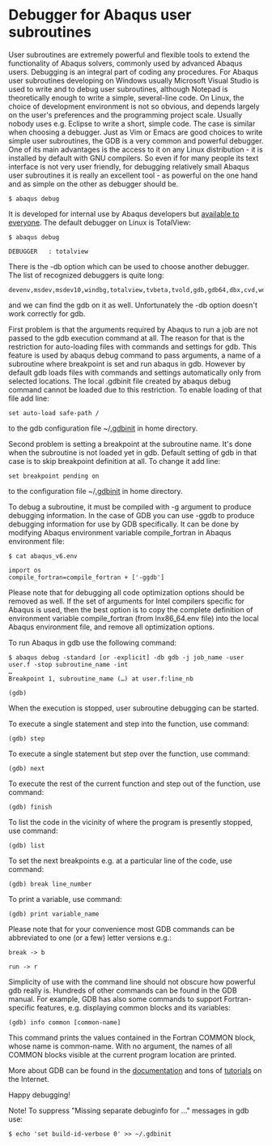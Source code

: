 # Debugger for Abaqus user subroutines

 User subroutines are extremely powerful and flexible tools to extend the functionality of Abaqus solvers, commonly used by advanced Abaqus users. Debugging is an integral part of coding any procedures. For Abaqus user subroutines developing on Windows usually Microsoft Visual Studio is used to write and to debug user subroutines, although Notepad is theoretically enough to write a simple, several-line code. On Linux, the choice of development environment is not so obvious, and depends largely on the user's preferences and the programming project scale. Usually nobody uses e.g. Eclipse to write a short, simple code. The case is similar when choosing a debugger. Just as Vim or Emacs are good choices to write simple user subroutines, the GDB is a very common and powerful debugger. One of its main advantages is the access to it on any Linux distribution - it is installed by default with GNU compilers. So even if for many people its text interface is not very user friendly, for debugging relatively small Abaqus user subroutines it is really an excellent tool - as powerful on the one hand and as simple on the other as debugger should be.
```
$ abaqus debug
```
It is developed for internal use by Abaqus developers but [available to everyone](https://kb.dsxclient.3ds.com/mashup-ui/page/document?q=docid:QA00000007986). The default debugger on Linux is TotalView:
```
$ abaqus debug

DEBUGGER   : totalview
```
There is the -db option which can be used to choose another debugger. The list of recognized debuggers is quite long:
```
devenv,msdev,msdev10,windbg,totalview,tvbeta,tvold,gdb,gdb64,dbx,cvd,wdb,ddd,idb
```
 and we can find the gdb on it as well. Unfortunately the -db option doesn't work correctly for gdb.

First problem is that the arguments required by Abaqus to run a job are not passed to the gdb execution command at all. The reason for that is the restriction for auto-loading files with commands and settings for gdb. This feature is used by abaqus debug command to pass arguments, a name of a subroutine where breakpoint is set and run abaqus in gdb. However by default gdb loads files with commands and settings automatically only from selected locations. The local .gdbinit file created by abaqus debug command cannot be loaded due to this restriction. To enable loading of that file add line:
```
set auto-load safe-path /
```
 to the gdb configuration file ~/[.gdbinit](.gdbinit) in home directory.

Second problem is setting a breakpoint at the subroutine name. It's done when the subroutine is not loaded yet in gdb. Default setting of gdb in that case is to skip breakpoint definition at all. To change it add line:
```
set breakpoint pending on
```
to the configuration file ~/[.gdbinit](.gdbinit) in home directory.

To debug a subroutine, it must be compiled with -g argument to produce debugging information. In the case of GDB you can use -ggdb to produce debugging information for use by GDB specifically. It can be done by modifying Abaqus environment variable compile_fortran in Abaqus environment file: 
```
$ cat abaqus_v6.env

import os
compile_fortran=compile_fortran + ['-ggdb']
```
Please note that for debugging all code optimization options should be removed as well. If the set of arguments for Intel compilers specific for Abaqus is used, then the best option is to copy the complete definition of environment variable compile_fortran (from lnx86_64.env file) into the local Abaqus environment file, and remove all optimization options.

To run Abaqus in gdb use the following command:
```
$ abaqus debug -standard [or -explicit] -db gdb -j job_name -user user.f -stop subroutine_name -int
…
Breakpoint 1, subroutine_name (…) at user.f:line_nb

(gdb)
```
When the execution is stopped, user subroutine debugging can be started.

To execute a single statement and step into the function, use command:
```
(gdb) step
```
To execute a single statement but step over the function, use command:
```
(gdb) next
```
To execute the rest of the current function and step out of the function, use command:
```
(gdb) finish
```
To list the code in the vicinity of where the program is presently stopped, use command:
```
(gdb) list
```
To set the next breakpoints e.g. at a particular line of the code, use command:
```
(gdb) break line_number
```
To print a variable, use command:
```
(gdb) print variable_name
```
Please note that for your convenience most GDB commands can be abbreviated to one (or a few) letter versions e.g.:
```
break -> b
 
run -> r
```
Simplicity of use with the command line should not obscure how powerful gdb really is. Hundreds of other commands can be found in the GDB manual. For example, GDB has also some commands to support Fortran-specific features, e.g. displaying common blocks and its variables:
```
(gdb) info common [common-name]
```
This command prints the values contained in the Fortran COMMON block, whose name is common-name. With no argument, the names of all COMMON blocks visible at the current program location are printed.

More about GDB can be found in the [documentation](https://www.sourceware.org/gdb/documentation/) and tons of [tutorials](https://www.google.com/search?q=gdb+tutorial) on the Internet.

Happy debugging!

Note! To suppress "Missing separate debuginfo for …" messages in gdb use:
```
$ echo 'set build-id-verbose 0' >> ~/.gdbinit
```
